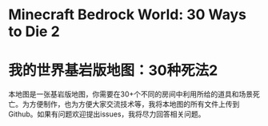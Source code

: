 # Minecraft Bedrock World: 30 Ways to Die 2

# 我的世界基岩版地图：30种死法2
本地图是一张基岩版地图，你需要在30+个不同的房间中利用所给的道具和场景死亡。为方便制作，也为方便大家交流技术等，我将本地图的所有文件上传到Github。如果有问题欢迎提出issues，我将尽力回答相关问题。
